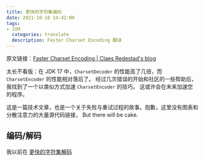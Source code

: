```yaml
---
title: 更快的字符集编码
date: 2021-10-18 14:42:00
tags:
- JVM
  categories: translate
  description: Faster Charset Encoding 翻译
---
```


原文链接：[Faster Charset Encoding | Claes Redestad's blog](https://cl4es.github.io/2021/10/17/Faster-Charset-Encoding.html)

太长不看版：在 JDK 17 中，`CharsetDecoder` 的性能高了几倍，而 `CharsetEncoder` 的性能相对落后了。
经过几次错误的开始和社区的一些帮助后，我找到了一个以类似方式加速 `CharsetEncoder` 的技巧。
这或许会在未来加速您的程序。

这是一篇技术文章，也是一个关于失败与重试过程的故事。抱歉，这里没有图表和分散注意力的大量源代码链接，
But there will be cake.

## 编码/解码

我以前在 [更快的字符集解码](2021-10-18-faster-charset-decoding.md)